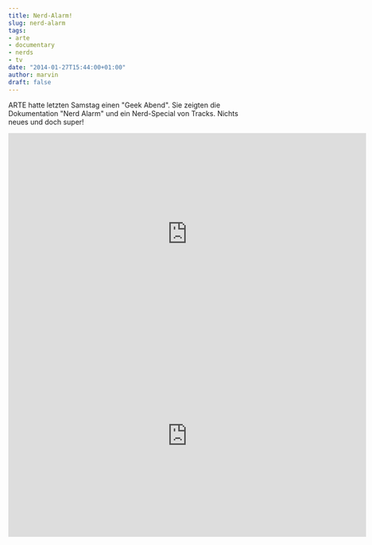 ```yaml
---
title: Nerd-Alarm!
slug: nerd-alarm
tags:
- arte
- documentary
- nerds
- tv
date: "2014-01-27T15:44:00+01:00"
author: marvin
draft: false
---
```

ARTE hatte letzten Samstag einen "Geek Abend". Sie zeigten die
Dokumentation "Nerd Alarm" und ein Nerd-Special von Tracks. Nichts neues
und doch super!

<iframe width="720" scrolling="no" height="406" frameborder="0" src="http://www.arte.tv/arte_vp/index.php?json_url=http%3A%2F%2Farte.tv%2Fpapi%2Ftvguide%2Fvideos%2Fstream%2Fplayer%2FD%2F044590-000_PLUS7-D%2FALL%2FALL.json&amp;lang=de_DE&amp;config=arte_tvguide&amp;embed=1&amp;rendering_place=" style="transition-duration:0;transition-property:no;margin:0 auto;position:relative;display:block;background-color:#000000;"></iframe>

<iframe width="720" scrolling="no" height="406" frameborder="0" src="http://www.arte.tv/arte_vp/index.php?json_url=http%3A%2F%2Farte.tv%2Fpapi%2Ftvguide%2Fvideos%2Fstream%2Fplayer%2FD%2F051395-001_PLUS7-D%2FALL%2FALL.json&amp;lang=de_DE&amp;config=arte_tvguide&amp;embed=1&amp;rendering_place=" style="transition-duration:0;transition-property:no;margin:0 auto;position:relative;display:block;background-color:#000000;"></iframe>
